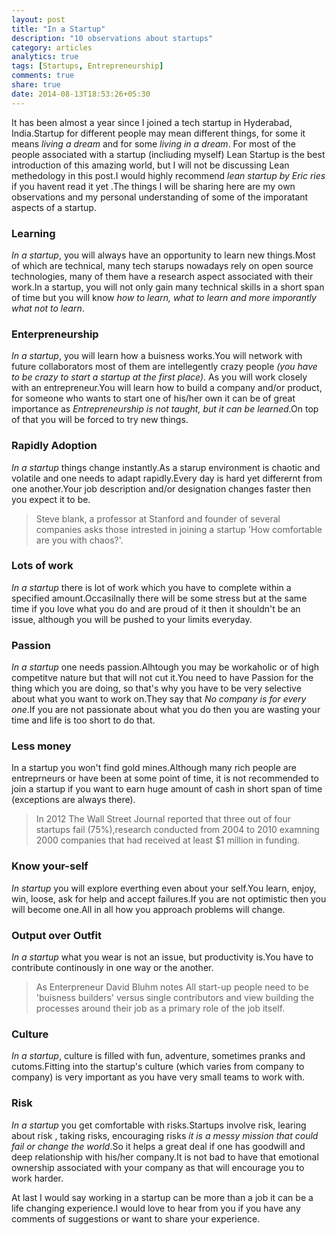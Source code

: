 ```yaml
---
layout: post
title: "In a Startup"
description: "10 observations about startups"
category: articles
analytics: true
tags: [Startups, Entrepreneurship]
comments: true
share: true
date: 2014-08-13T18:53:26+05:30
---
```


It has been almost  a year since I joined a tech startup in Hyderabad, India.Startup for different people may mean different things, for some it means *living a dream* and for some *living in a dream*. For most of the people associated with a startup (incliuding myself) Lean Startup is the best introduction of this amazing world, but I will not be discussing Lean methedology in this post.I would highly recommend *lean startup by Eric ries* if you havent read it yet .The things I will be sharing here are my own observations and my personal understanding of some of the imporatant aspects of a startup.

### Learning
*In a startup*, you will always have an opportunity to learn new things.Most of which are technical, many tech starups nowadays rely on open source technologies, many of them have a research aspect associated with their work.In a startup, you will not only gain many technical skills in a short span of time but you will know *how to learn, what to learn and more imporantly what not to learn*.

### Enterpreneurship
*In a startup*, you will learn how a buisness works.You will network with future collaborators most of them are intellegently crazy people *(you have to be crazy to start a startup at the first place)*. As you will work closely with an entrepreneur.You will learn how to build a company and/or product, for someone who wants to start one of his/her own it can be of great importance as *Entrepreneurship is not taught, but it can be learned*.On top of that you will be forced to try new things.

### Rapidly Adoption
*In a startup* things change instantly.As a starup environment is chaotic and volatile and one needs to adapt rapidly.Every day is hard yet differernt from one another.Your job description and/or designation changes faster then you expect it to be.

> Steve blank, a professor at Stanford and founder of several companies asks those intrested in joining a startup 'How comfortable are you with chaos?'.

###  Lots of work
*In a startup* there is lot of work which you have to complete within a specified amount.Occasilnally there will be some stress but at the same time if you love what you do and are proud of it then it shouldn't be an issue, although you will be pushed to your limits everyday.

### Passion
*In a startup* one needs passion.Alhtough you may be workaholic or of high competitve nature but that will not cut it.You need to have Passion for the thing which you are doing, so that's why you have to be very selective about what you want to work on.They say that *No company is for every one*.If you are not passionate about what you do then you are wasting your time and life is too short to do that.

### Less money
In a startup you won't find gold mines.Although many rich people are entreprneurs or have been at some point of time, it is not recommended to join a startup if you want to earn huge amount of cash in short span of time (exceptions are always there).

>In 2012 The Wall Street Journal reported that three out of four startups fail (75%),research conducted from 2004 to 2010 examning 2000 companies that had received at least $1 million in funding. 

### Know your-self
*In startup* you will explore everthing even about your self.You learn, enjoy, win, loose, ask for help and accept failures.If you are not optimistic then you will become one.All in all how you approach problems will change.

### Output over Outfit
*In a startup* what you wear is not an issue, but productivity is.You have to contribute continously in one way or the another.

>As Enterpreneur David Bluhm notes All start-up people need to be 'buisness builders' versus single contributors and view building the processes around their job as a primary role of the job itself.

### Culture
*In a startup*, culture is filled with fun, adventure, sometimes pranks and cutoms.Fitting into the startup's culture (which varies from company to company) is very important as you have very small teams to work with.

### Risk
*In a startup* you get comfortable with risks.Startups involve risk, learing about risk , taking risks, encouraging risks *it is a messy mission that could fail or change the world*.So it helps a great deal if one has goodwill and deep relationship with his/her company.It is not bad to have that emotional ownership associated with your company as that will encourage you to work harder.

At last I would say working in a startup can be more than a job it can be a life changing experience.I would love to hear from you if you have any comments of suggestions or want to share your experience.
 
